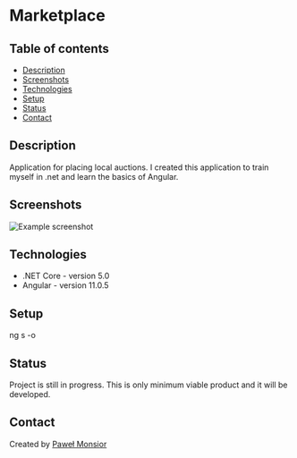 # Marketplace

## Table of contents
* [Description](#description)
* [Screenshots](#screenshots)
* [Technologies](#technologies)
* [Setup](#setup)
* [Status](#status)
* [Contact](#contact)

## Description
Application for placing local auctions. I created this application to train myself in .net and learn the basics of Angular.

## Screenshots
![Example screenshot](images/categoryView.png)

## Technologies
* .NET Core - version 5.0
* Angular - version 11.0.5

## Setup
ng s -o

## Status
Project is still in progress. This is only minimum viable product and it will be developed.

## Contact
Created by [Paweł Monsior](https://www.linkedin.com/in/paweł-monsior-1349441a5/)